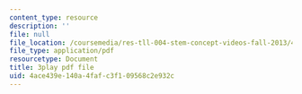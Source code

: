 ```yaml
---
content_type: resource
description: ''
file: null
file_location: /coursemedia/res-tll-004-stem-concept-videos-fall-2013/4ace439e140a4fafc3f109568c2e932c_pazn1IIeDEU.pdf
file_type: application/pdf
resourcetype: Document
title: 3play pdf file
uid: 4ace439e-140a-4faf-c3f1-09568c2e932c
---
```

